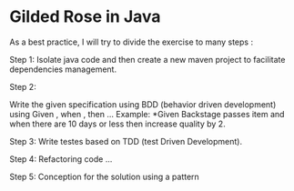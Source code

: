 # Gilded Rose in Java


As a best practice, I will try to divide the exercise to many steps :

Step 1:
Isolate java code and then create a new maven project to facilitate dependencies management. 

Step 2:

Write the given specification using BDD (behavior driven development)
using Given , when , then ...
Example:
*Given Backstage passes item and when there are 10 days or less then increase quality by 2.

Step 3:
Write  testes based on TDD (test Driven Development). 

Step 4:
Refactoring code ...

Step 5:
Conception for the solution using a pattern



